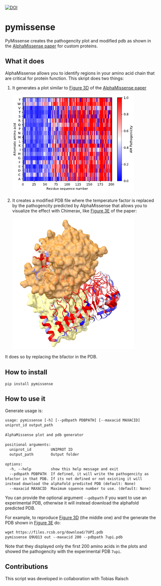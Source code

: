 [![DOI](https://zenodo.org/badge/697276360.svg)](https://zenodo.org/badge/latestdoi/697276360)

# pymissense
PyMissense creates the pathogencity plot and modified pdb as shown in the [AlphaMissense paper](https://www.science.org/doi/10.1126/science.adg7492) for custom proteins.

## What it does

AlphaMissense allows you to identify regions in your amino acid chain that are critical for protein function. This skript does two things:

1. It generates a plot similar to [Figure 3D](https://www.science.org/doi/10.1126/science.adg7492#F3) of the [AlphaMissense paper](https://www.science.org/doi/10.1126/science.adg7492)

   <img src="resources/img/3d.png" width="400">



2. It creates a modified PDB file where the temperature factor is replaced by the pathogencity predicted by AlphaMissense that allows you to visualize the effect with Chimerax, like [Figure 3E](https://www.science.org/doi/10.1126/science.adg7492#F3) of the paper:

   <img src="resources/img/3e.jpeg" width="400">

It does so by replacing the bfactor in the PDB.

## How to install

```
pip install pymissense
```
    
## How to use it

Generate usage is:
```
usage: pymissense [-h] [--pdbpath PDBPATH] [--maxacid MAXACID] uniprot_id output_path

AlphaMissense plot and pdb generator

positional arguments:
  uniprot_id         UNIPROT ID
  output_path        Output folder

options:
  -h, --help         show this help message and exit
  --pdbpath PDBPATH  If defined, it will write the pathogencity as bfactor in that PDB. If its not defined or not existing it will instead download the alphafold predicted PDB (default: None)
  --maxacid MAXACID  Maximum squence number to use. (default: None)
```

You can provide the optional argument `--pdbpath` if you want to use an experimental PDB, otherwise it will instead download the alphafold predicted PDB.

For example, to reproduce [Figure 3D](https://www.science.org/doi/10.1126/science.adg7492#F3) (the middle one) and the generate the PDB shown in [Figure 3E](https://www.science.org/doi/10.1126/science.adg7492#F3) do:

```
wget https://files.rcsb.org/download/7UPI.pdb
pymissense Q9UQ13 out --maxacid 200 --pdbpath 7upi.pdb 
```

Note that they displayed only the first 200 amino acids in the plots and showed the pathogencity with the experimental PDB `7upi`.

## Contributions

This script was developed in collaboration with Tobias Raisch 